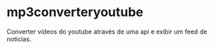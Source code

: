# mp3converteryoutube
Converter vídeos do youtube através de uma api e exibir um feed de noticias. 
